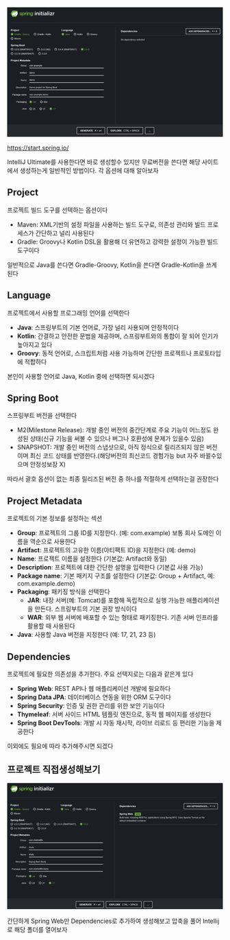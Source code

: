 # 

![2-1.springboot-1.png](/images/2-1.springboot-1.png)

https://start.spring.io/

IntelliJ Ultimate를 사용한다면 바로 생성할수 있지만 무료버전을 쓴다면 해당 사이트에서 생성하는게 일반적인 방법이다. 각 옵션에 대해 알아보자

## Project

프로젝트 빌드 도구를 선택하는 옵션이다

- Maven: XML기반의 설정 파일을 사용하는 빌드 도구로, 의존성 관리와 빌드 프로세스가 간단하고 널리 사용된다
- Gradle: Groovy나 Kotlin DSL을 활용해 더 유연하고 강력한 설정이 가능한 빌드도구이다

일반적으로 Java를 쓴다면 Gradle-Groovy, Kotlin을 쓴다면 Gradle-Kotlin을 쓰게 된다

## Language

프로젝트에서 사용할 프로그래밍 언어를 선택한다

- **Java**: 스프링부트의 기본 언어로, 가장 널리 사용되며 안정적이다
- **Kotlin**: 간결하고 안전한 문법을 제공하며, 스프링부트와의 통합이 잘 되어 인기가 높아지고 있다
- **Groovy**: 동적 언어로, 스크립트처럼 사용 가능하며 간단한 프로젝트나 프로토타입에 적합하다

본인이 사용할 언어로 Java, Kotlin 중에 선택하면 되시겠다

## Spring Boot

스프링부트 버전을 선택한다

- M2(Milestone Release): 개발 중인 버전의 중간단계로 주요 기능이 어느정도 완성된 상태(신규 기능을 써볼 수 있으나 버그나 호환성에 문제가 있을수 있음)
- SNAPSHOT: 개발 중인 버전의 스냅샷으로, 아직 정식으로 릴리즈되지 않은 버전이며 최신 코드 상태를 반영한다.(해당버전의 최신코드 경험가능 but 자주 바뀔수있으며 안정성보장 X)

따라서 괄호 옵션이 없는 최종 릴리즈된 버전 중 하나를 적절하게 선택하는걸 권장한다

## Project Metadata

프로젝트의 기본 정보를 설정하는 섹션

- **Group**: 프로젝트의 그룹 ID를 지정한다. (예: com.example) 보통 회사 도메인 이름을 역순으로 사용한다
- **Artifact**: 프로젝트의 고유한 이름(아티팩트 ID)을 지정한다 (예: demo)
- **Name**: 프로젝트 이름을 설정한다 (기본값: Artifact와 동일)
- **Description**: 프로젝트에 대한 간단한 설명을 입력한다 (기본값 사용 가능)
- **Package name**: 기본 패키지 구조를 설정한다 (기본값: Group + Artifact, 예: com.example.demo)
- **Packaging**: 패키징 방식을 선택한다
    - **JAR**: 내장 서버(예: Tomcat)를 포함해 독립적으로 실행 가능한 애플리케이션을 만든다. 스프링부트의 기본 권장 방식이다
    - **WAR**: 외부 웹 서버에 배포할 수 있는 형태로 패키징한다. 기존 서버 인프라를 활용할 때 사용된다
- **Java**: 사용할 Java 버전을 지정한다 (예: 17, 21, 23 등)

## Dependencies

프로젝트에 필요한 의존성을 추가한다. 주요 선택지로는 다음과 같은게 있다

- **Spring Web**: REST API나 웹 애플리케이션 개발에 필요하다
- **Spring Data JPA**: 데이터베이스 연동을 위한 ORM 도구이다
- **Spring Security**: 인증 및 권한 관리를 위한 보안 기능이다
- **Thymeleaf**: 서버 사이드 HTML 템플릿 엔진으로, 동적 웹 페이지를 생성한다
- **Spring Boot DevTools**: 개발 시 자동 재시작, 라이브 리로드 등 편리한 기능을 제공한다

이외에도 필요에 따라 추가해주시면 되겠다

## 프로젝트 직접생성해보기

![2-1.springboot-2.png](/images/2-1.springboot-2.png)

간단하게 Spring Web만 Dependencies로 추가하여 생성해보고 압축을 풀어 Intellij로 해당 폴더를 열어보자